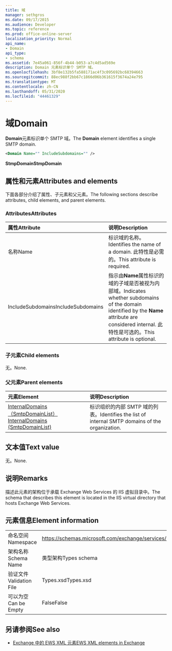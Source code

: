 ```yaml
---
title: 域
manager: sethgros
ms.date: 09/17/2015
ms.audience: Developer
ms.topic: reference
ms.prod: office-online-server
localization_priority: Normal
api_name:
- Domain
api_type:
- schema
ms.assetid: 7e45a061-856f-4b44-b053-a7c4d5ad569e
description: Domain 元素标识单个 SMTP 域。
ms.openlocfilehash: 3bf8e132b5fa588171ac4f3c095692bc68394663
ms.sourcegitcommit: 88ec988f2bb67c1866d06b361615f3674a24e795
ms.translationtype: MT
ms.contentlocale: zh-CN
ms.lasthandoff: 05/31/2020
ms.locfileid: "44461329"
---
```

# <a name="domain"></a><span data-ttu-id="20f05-103">域</span><span class="sxs-lookup"><span data-stu-id="20f05-103">Domain</span></span>

<span data-ttu-id="20f05-104">**Domain**元素标识单个 SMTP 域。</span><span class="sxs-lookup"><span data-stu-id="20f05-104">The **Domain** element identifies a single SMTP domain.</span></span> 
  
```xml
<Domain Name="" IncludeSubdomains="" />
```

 <span data-ttu-id="20f05-105">**StmpDomain**</span><span class="sxs-lookup"><span data-stu-id="20f05-105">**StmpDomain**</span></span>
## <a name="attributes-and-elements"></a><span data-ttu-id="20f05-106">属性和元素</span><span class="sxs-lookup"><span data-stu-id="20f05-106">Attributes and elements</span></span>

<span data-ttu-id="20f05-107">下面各部分介绍了属性、子元素和父元素。</span><span class="sxs-lookup"><span data-stu-id="20f05-107">The following sections describe attributes, child elements, and parent elements.</span></span>
  
### <a name="attributes"></a><span data-ttu-id="20f05-108">Attributes</span><span class="sxs-lookup"><span data-stu-id="20f05-108">Attributes</span></span>

|<span data-ttu-id="20f05-109">**属性**</span><span class="sxs-lookup"><span data-stu-id="20f05-109">**Attribute**</span></span>|<span data-ttu-id="20f05-110">**说明**</span><span class="sxs-lookup"><span data-stu-id="20f05-110">**Description**</span></span>|
|:-----|:-----|
|<span data-ttu-id="20f05-111">名称</span><span class="sxs-lookup"><span data-stu-id="20f05-111">Name</span></span>  <br/> |<span data-ttu-id="20f05-112">标识域的名称。</span><span class="sxs-lookup"><span data-stu-id="20f05-112">Identifies the name of a domain.</span></span> <span data-ttu-id="20f05-113">此特性是必需的。</span><span class="sxs-lookup"><span data-stu-id="20f05-113">This attribute is required.</span></span>  <br/> |
|<span data-ttu-id="20f05-114">IncludeSubdomains</span><span class="sxs-lookup"><span data-stu-id="20f05-114">IncludeSubdomains</span></span>  <br/> |<span data-ttu-id="20f05-115">指示由**Name**属性标识的域的子域是否被视为内部域。</span><span class="sxs-lookup"><span data-stu-id="20f05-115">Indicates whether subdomains of the domain identified by the **Name** attribute are considered internal.</span></span> <span data-ttu-id="20f05-116">此特性是可选的。</span><span class="sxs-lookup"><span data-stu-id="20f05-116">This attribute is optional.</span></span>  <br/> |
   
### <a name="child-elements"></a><span data-ttu-id="20f05-117">子元素</span><span class="sxs-lookup"><span data-stu-id="20f05-117">Child elements</span></span>

<span data-ttu-id="20f05-118">无。</span><span class="sxs-lookup"><span data-stu-id="20f05-118">None.</span></span>
  
### <a name="parent-elements"></a><span data-ttu-id="20f05-119">父元素</span><span class="sxs-lookup"><span data-stu-id="20f05-119">Parent elements</span></span>

|<span data-ttu-id="20f05-120">**元素**</span><span class="sxs-lookup"><span data-stu-id="20f05-120">**Element**</span></span>|<span data-ttu-id="20f05-121">**说明**</span><span class="sxs-lookup"><span data-stu-id="20f05-121">**Description**</span></span>|
|:-----|:-----|
|[<span data-ttu-id="20f05-122">InternalDomains （SmtpDomainList）</span><span class="sxs-lookup"><span data-stu-id="20f05-122">InternalDomains (SmtpDomainList)</span></span>](internaldomains-smtpdomainlist.md) <br/> |<span data-ttu-id="20f05-123">标识组织的内部 SMTP 域的列表。</span><span class="sxs-lookup"><span data-stu-id="20f05-123">Identifies the list of internal SMTP domains of the organization.</span></span>  <br/> |
   
## <a name="text-value"></a><span data-ttu-id="20f05-124">文本值</span><span class="sxs-lookup"><span data-stu-id="20f05-124">Text value</span></span>

<span data-ttu-id="20f05-125">无。</span><span class="sxs-lookup"><span data-stu-id="20f05-125">None.</span></span>
  
## <a name="remarks"></a><span data-ttu-id="20f05-126">说明</span><span class="sxs-lookup"><span data-stu-id="20f05-126">Remarks</span></span>

<span data-ttu-id="20f05-127">描述此元素的架构位于承载 Exchange Web Services 的 IIS 虚拟目录中。</span><span class="sxs-lookup"><span data-stu-id="20f05-127">The schema that describes this element is located in the IIS virtual directory that hosts Exchange Web Services.</span></span>
  
## <a name="element-information"></a><span data-ttu-id="20f05-128">元素信息</span><span class="sxs-lookup"><span data-stu-id="20f05-128">Element information</span></span>

|||
|:-----|:-----|
|<span data-ttu-id="20f05-129">命名空间</span><span class="sxs-lookup"><span data-stu-id="20f05-129">Namespace</span></span>  <br/> |https://schemas.microsoft.com/exchange/services/2006/types  <br/> |
|<span data-ttu-id="20f05-130">架构名称</span><span class="sxs-lookup"><span data-stu-id="20f05-130">Schema Name</span></span>  <br/> |<span data-ttu-id="20f05-131">类型架构</span><span class="sxs-lookup"><span data-stu-id="20f05-131">Types schema</span></span>  <br/> |
|<span data-ttu-id="20f05-132">验证文件</span><span class="sxs-lookup"><span data-stu-id="20f05-132">Validation File</span></span>  <br/> |<span data-ttu-id="20f05-133">Types.xsd</span><span class="sxs-lookup"><span data-stu-id="20f05-133">Types.xsd</span></span>  <br/> |
|<span data-ttu-id="20f05-134">可以为空</span><span class="sxs-lookup"><span data-stu-id="20f05-134">Can be Empty</span></span>  <br/> |<span data-ttu-id="20f05-135">False</span><span class="sxs-lookup"><span data-stu-id="20f05-135">False</span></span>  <br/> |
   
## <a name="see-also"></a><span data-ttu-id="20f05-136">另请参阅</span><span class="sxs-lookup"><span data-stu-id="20f05-136">See also</span></span>

- [<span data-ttu-id="20f05-137">Exchange 中的 EWS XML 元素</span><span class="sxs-lookup"><span data-stu-id="20f05-137">EWS XML elements in Exchange</span></span>](ews-xml-elements-in-exchange.md)

